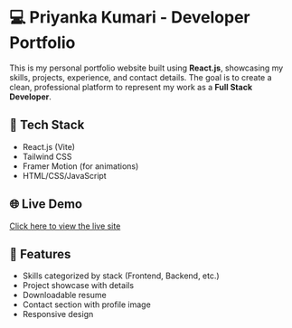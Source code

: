 # 💻 Priyanka Kumari - Developer Portfolio

This is my personal portfolio website built using **React.js**, showcasing my skills, projects, experience, and contact details. The goal is to create a clean, professional platform to represent my work as a **Full Stack Developer**.

## 🚀 Tech Stack
- React.js (Vite)
- Tailwind CSS
- Framer Motion (for animations)
- HTML/CSS/JavaScript

## 🌐 Live Demo
[Click here to view the live site](https://portfolio-n9mv70q8p-priyanka-s-projects-139164db.vercel.app/)  


## 📁 Features
- Skills categorized by stack (Frontend, Backend, etc.)
- Project showcase with details
- Downloadable resume
- Contact section with profile image
- Responsive design

